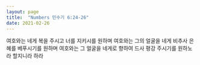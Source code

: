 ```yaml
---
layout: page
title:  "Numbers 민수기 6:24-26"
date: 2021-02-26
---
```

여호와는 네게 복을 주시고 너를 지키시를 원하며 여호와는 그의 얼굴을 네게 비추사 은혜를 베푸시기를 원하며 여호와는 그 얼굴을 네게로 향하여 드사 평강 주시기를 원하노라 할지니라 하라
